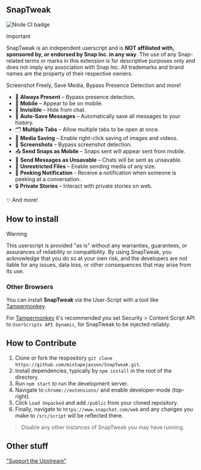 
## SnapTweak

![Node CI badge](https://github.com/mixtapejaxson/SnapTweak/actions/workflows/node.js.yml/badge.svg)

> [!IMPORTANT]  
> SnapTweak is an independent userscript and is **NOT affiliated with, sponsored by, or endorsed by Snap Inc. in any way**. The use of any Snap-related terms or marks in this extension is for descriptive purposes only and does not imply any association with Snap Inc. All trademarks and brand names are the property of their respective owners.

Screenshot Freely, Save Media, Bypass Presence Detection and more!

- 👤 **Always Present** – Bypass presence detection.
- 📱 **Mobile** – Appear to be on mobile.
- 👻 **Invisible** – Hide from chat.
- 💾 **Auto-Save Messages** – Automatically save all messages to your history.
- 🗂️ **Multiple Tabs** – Allow multiple tabs to be open at once.
- 💾 **Media Saving** – Enable right-click saving of images and videos.
- 📸 **Screenshots** – Bypass screenshot detection.
- 📤 **Send Snaps as Mobile** – Snaps sent will appear sent from mobile.
- 🚫 **Send Messages as Unsavable** – Chats will be sent as unsavable.
- 📂 **Unrestricted Files** – Enable sending media of any size.
- 🫣 **Peeking Notification** - Receive a notification when someone is peeking at a conversation.
- 🔒 **Private Stories** – Interact with private stories on web.

✨ And more!

## How to install

> [!WARNING]
> This userscript is provided "as is" without any warranties, guarantees, or assurances of reliability or compatibility. By using SnapTweak, you acknowledge that you do so at your own risk, and the developers are not liable for any issues, data loss, or other consequences that may arise from its use.

### Other Browsers

You can install **SnapTweak** via the User-Script with a tool like [Tampermonkey](https://www.tampermonkey.net/).

For [Tampermonkey](https://www.tampermonkey.net/) it's recommended you set Security > Content Script API to `UserScripts API Dynamic`, for SnapTweak to be injected reliably.

## How to Contribute

1. Clone or fork the respository `git clone https://github.com/mixtapejaxson/SnapTweak.git`.
2. Install dependencies, typically by `npm install` in the root of the directory.
3. Run `npm start` to run the development server.
4. Navigate to `chrome://extensions/` and enable developer-mode (top-right).
5. Click `Load Unpacked` and add `/public` from your cloned repository.
6. Finally, navigate to `https://www.snapchat.com/web` and any changes you make to `/src/script` will be reflected there.

> Disable any other instances of SnapTweak you may have running.

## Other stuff

["Support the Upstream"](https://www.buymeacoffee.com/dclstn)

